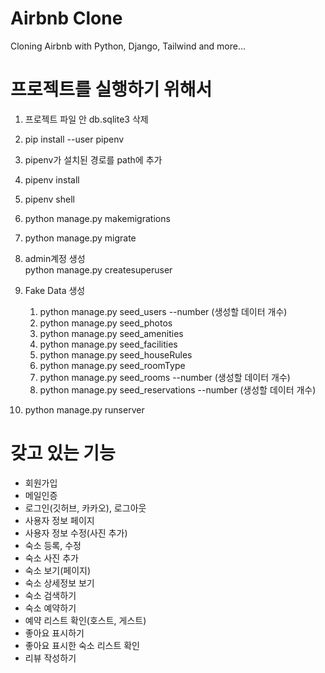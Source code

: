 # Airbnb Clone
Cloning Airbnb with Python, Django, Tailwind and more...

# 프로젝트를 실행하기 위해서
1. 프로젝트 파일 안 db.sqlite3 삭제

2. pip install --user pipenv

3. pipenv가 설치된 경로를 path에 추가

4. pipenv install

5. pipenv shell

6. python manage.py makemigrations

7. python manage.py migrate

8. admin계정 생성<br>
    python manage.py createsuperuser 
9. Fake Data 생성
    1) python manage.py seed_users --number (생성할 데이터 개수)
    2) python manage.py seed_photos
    3) python manage.py seed_amenities
    3) python manage.py seed_facilities
    4) python manage.py seed_houseRules
    5) python manage.py seed_roomType
    6) python manage.py seed_rooms --number (생성할 데이터 개수)
    7) python manage.py seed_reservations --number (생성할 데이터 개수)
10. python manage.py runserver

# 갖고 있는 기능
* 회원가입
* 메일인증
* 로그인(깃허브, 카카오), 로그아웃
* 사용자 정보 페이지
* 사용자 정보 수정(사진 추가)
* 숙소 등록, 수정
* 숙소 사진 추가
* 숙소 보기(페이지)
* 숙소 상세정보 보기
* 숙소 검색하기
* 숙소 예약하기
* 예약 리스트 확인(호스트, 게스트)
* 좋아요 표시하기
* 좋아요 표시한 숙소 리스트 확인
* 리뷰 작성하기